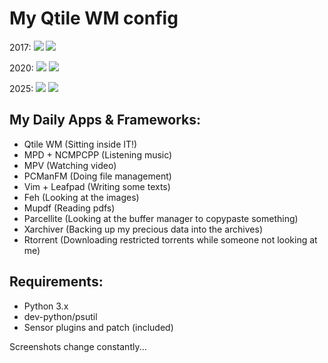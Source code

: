 # My Qtile WM config

2017:
<img src="https://user-images.githubusercontent.com/9489149/33507162-636c4896-d71d-11e7-8b48-5eab2cb45fbd.png"/>
<img src="https://user-images.githubusercontent.com/9489149/64248532-df035d00-cf00-11e9-900f-76d8d9062cb9.png"/>

2020:
<img src="https://i.imgur.com/8we65zg.jpg"/>
<img src="https://i.imgur.com/sv1PgtN.png"/>

2025:
<img src="https://i.imgur.com/QUYhlOX.jpeg"/>
<img src="https://i.imgur.com/21nsQgp.jpeg"/>

## My Daily Apps & Frameworks:
* Qtile WM (Sitting inside IT!)
* MPD + NCMPCPP (Listening music)
* MPV (Watching video)
* PCManFM (Doing file management)
* Vim + Leafpad (Writing some texts)
* Feh (Looking at the images)
* Mupdf (Reading pdfs)
* Parcellite (Looking at the buffer manager to copypaste something)
* Xarchiver (Backing up my precious data into the archives)
* Rtorrent (Downloading restricted torrents while someone not looking at me)

## Requirements:

* Python 3.x
* dev-python/psutil
* Sensor plugins and patch (included)

Screenshots change constantly...
